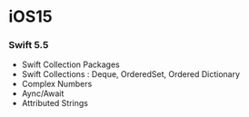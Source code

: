 # iOS15

### Swift 5.5

- Swift Collection Packages
- Swift Collections : Deque, OrderedSet, Ordered Dictionary
- Complex Numbers
- Aync/Await
- Attributed Strings






